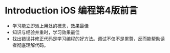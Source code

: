 # Introduction iOS 编程第4版前言


* 学习能立即派上用处的概念，效果最佳
* 知识与经验并重时，学习效果最佳
* 找出错误并修正代码是学习编程的好方法。调试不仅不是累赘，反而能帮助读者彻底理解代码。